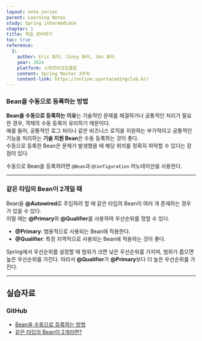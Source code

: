 ```yaml
---
layout: note_series
parent: Learning Notes
study: Spring intermediate
chapter: 1
title: 학습 준비하기
toc: true
reference:
  1: 
    author: Eric 튜터, Jinny 튜터, Jen 튜터
    year: 2024
    platform: 스파르타코딩클럽
    content: Spring Master 3주차
    content-link: https://online.spartacodingclub.kr/
---
```


### Bean을 수동으로 등록하는 방법

**Bean을 수동으로 등록하는 이유**는 기술적인 문제를 해결하거나 공통적인 처리가 필요한 경우, 객체의 수동 등록이 유리하기 때문이다.  
예를 들어, 공통적인 로그 처리나 같은 비즈니스 로직을 지원하는 부가적이고 공통적인 기능을 처리하는 **기술 지원 Bean**은 수동 등록하는 것이 좋다.  
수동으로 등록한 Bean은 문제가 발생했을 때 해당 위치를 정확히 파악할 수 있다는 장점이 있다.

수동으로 Bean을 등록하려면 `@Bean`과 `@Configuration` 어노테이션을 사용한다.

---

### 같은 타입의 Bean이 2개일 때

Bean을 **@Autowired**로 주입하려 할 때 같은 타입의 Bean이 여러 개 존재하는 경우가 있을 수 있다.  
이럴 때는 **@Primary**와 **@Qualifier**를 사용하여 우선순위를 정할 수 있다.

- **@Primary**: 범용적으로 사용되는 Bean에 적용한다.
- **@Qualifier**: 특정 지역적으로 사용되는 Bean에 적용하는 것이 좋다.

Spring에서 우선순위를 설정할 때 범위가 크면 낮은 우선순위를 가지며, 범위가 좁으면 높은 우선순위를 가진다. 
따라서 **@Qualifier**가 **@Primary**보다 더 높은 우선순위를 가진다.

---

## 실습자료
### GitHub
- [Bean을 수동으로 등록하는 방법](https://github.com/JISU-YANG/spring-auth/commit/1023cccf6581e50864ae89ccb9436d348d241e6d)
- [같은 타입의 Bean이 2개라면?](https://github.com/JISU-YANG/spring-auth/commit/21afcbd7f64199b550202ca2ae53015d1bec161c)